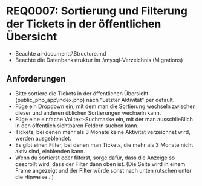 # REQ0007: Sortierung und Filterung der Tickets in der öffentlichen Übersicht

- Beachte ai-documents\Structure.md
- Beachte die Datenbankstruktur im .\mysql-Verzeichnis (Migrations)

## Anforderungen

- Bitte sortiere die Tickets in der öffentlichen Übersicht (public_php_app\index.php) nach "Letzter Aktivität" per default.
- Füge ein Dropdown ein, mit dem man die Sortierung wechseln zwischen dieser und anderen üblichen Sortierungen wechseln kann.
- Füge eine einfache Volltext-Suchmaske ein, mit der man ausschließlich in den öffentlich sichtbaren Feldern suchen kann.
- Tickets, bei denen mehr als 3 Monate keine Aktivität verzeichnet wird, werden ausgeblendet.
- Es gibt einen Filter, bei denen man Tickets, die mehr als 3 Monate nicht aktiv sind, einblenden kann.
- Wenn du sortierst oder filterst, sorge dafür, dass die Anzeige so gescrollt wird, dass der Filter dann oben ist. (Die Seite wird in einem Frame angezeigt und der Filter würde sonst nach unten rutschen unter die Hinweise...)